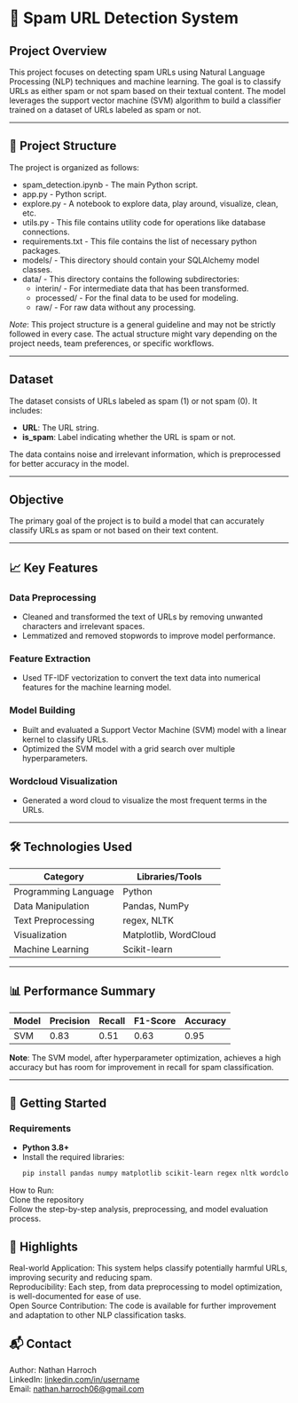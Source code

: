 # 🚨 Spam URL Detection System

## Project Overview
This project focuses on detecting spam URLs using Natural Language Processing (NLP) techniques and machine learning. The goal is to classify URLs as either spam or not spam based on their textual content. The model leverages the support vector machine (SVM) algorithm to build a classifier trained on a dataset of URLs labeled as spam or not.

---

## 📂 Project Structure

The project is organized as follows:

- spam_detection.ipynb - The main Python script.
- app.py - Python script.
- explore.py - A notebook to explore data, play around, visualize, clean, etc. 
- utils.py - This file contains utility code for operations like database connections.
- requirements.txt - This file contains the list of necessary python packages.
- models/ - This directory should contain your SQLAlchemy model classes.
- data/ - This directory contains the following subdirectories:
  - interin/ - For intermediate data that has been transformed.
  - processed/ - For the final data to be used for modeling.
  - raw/ - For raw data without any processing.

*Note*: This project structure is a general guideline and may not be strictly followed in every case. The actual structure might vary depending on the project needs, team preferences, or specific workflows.

---

## Dataset
The dataset consists of URLs labeled as spam (1) or not spam (0). It includes:
- **URL**: The URL string.
- **is_spam**: Label indicating whether the URL is spam or not.

The data contains noise and irrelevant information, which is preprocessed for better accuracy in the model.

---

## Objective
The primary goal of the project is to build a model that can accurately classify URLs as spam or not based on their text content.

---

## 📈 Key Features

### Data Preprocessing
- Cleaned and transformed the text of URLs by removing unwanted characters and irrelevant spaces.
- Lemmatized and removed stopwords to improve model performance.

### Feature Extraction
- Used TF-IDF vectorization to convert the text data into numerical features for the machine learning model.

### Model Building
- Built and evaluated a Support Vector Machine (SVM) model with a linear kernel to classify URLs.
- Optimized the SVM model with a grid search over multiple hyperparameters.

### Wordcloud Visualization
- Generated a word cloud to visualize the most frequent terms in the URLs.

---

## 🛠️ Technologies Used

| **Category**         | **Libraries/Tools**            |
|----------------------|--------------------------------|
| Programming Language | Python                         |
| Data Manipulation    | Pandas, NumPy                  |
| Text Preprocessing   | regex, NLTK                    |
| Visualization        | Matplotlib, WordCloud          |
| Machine Learning     | Scikit-learn                   |

---

## 📊 Performance Summary

| **Model**  | **Precision** | **Recall** | **F1-Score** | **Accuracy** |
|------------|---------------|------------|--------------|--------------|
| SVM        | 0.83          | 0.51       | 0.63         | 0.95         |

**Note**: The SVM model, after hyperparameter optimization, achieves a high accuracy but has room for improvement in recall for spam classification.

---

## 🚀 Getting Started

### Requirements
- **Python 3.8+**
- Install the required libraries:
  ```bash
  pip install pandas numpy matplotlib scikit-learn regex nltk wordcloud
How to Run:  
Clone the repository  
Follow the step-by-step analysis, preprocessing, and model evaluation process.

## 🌟 Highlights
Real-world Application: This system helps classify potentially harmful URLs, improving security and reducing spam.    
Reproducibility: Each step, from data preprocessing to model optimization, is well-documented for ease of use.    
Open Source Contribution: The code is available for further improvement and adaptation to other NLP classification tasks.    
## 📬 Contact
Author: Nathan Harroch  
LinkedIn: [linkedin.com/in/username ](https://www.linkedin.com/in/nathan-harroch-b11590196/)   
Email: nathan.harroch06@gmail.com    
